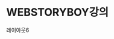 <!DOCTYPE html>
<html>
<head>
  <meta charset="utf-8">
  <title>layout06</title>
</head>
<body>
  <h1>WEBSTORYBOY강의</h1>
  <p>레이아웃6</p>
</body>
</html>
